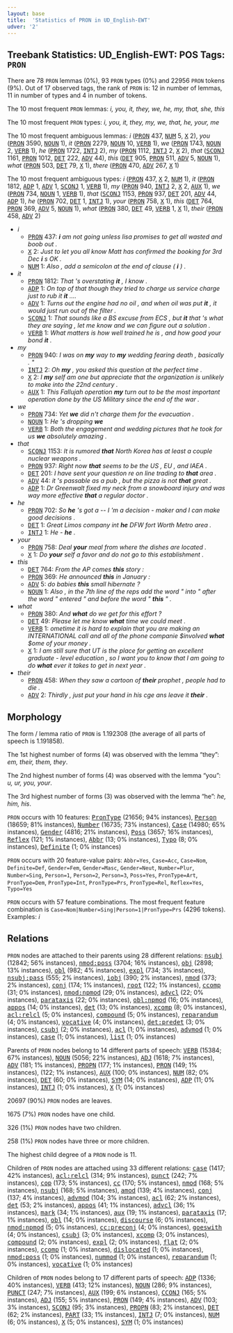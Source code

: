 ```yaml
---
layout: base
title:  'Statistics of PRON in UD_English-EWT'
udver: '2'
---
```


## Treebank Statistics: UD_English-EWT: POS Tags: `PRON`

There are 78 `PRON` lemmas (0%), 93 `PRON` types (0%) and 22956 `PRON` tokens (9%).
Out of 17 observed tags, the rank of `PRON` is: 12 in number of lemmas, 11 in number of types and 4 in number of tokens.

The 10 most frequent `PRON` lemmas: <em>i, you, it, they, we, he, my, that, she, this</em>

The 10 most frequent `PRON` types:  <em>i, you, it, they, my, we, that, he, your, me</em>

The 10 most frequent ambiguous lemmas: <em>i</em> (<tt><a href="en_ewt-pos-PRON.html">PRON</a></tt> 437, <tt><a href="en_ewt-pos-NUM.html">NUM</a></tt> 5, <tt><a href="en_ewt-pos-X.html">X</a></tt> 2), <em>you</em> (<tt><a href="en_ewt-pos-PRON.html">PRON</a></tt> 3590, <tt><a href="en_ewt-pos-NOUN.html">NOUN</a></tt> 1), <em>it</em> (<tt><a href="en_ewt-pos-PRON.html">PRON</a></tt> 2279, <tt><a href="en_ewt-pos-NOUN.html">NOUN</a></tt> 10, <tt><a href="en_ewt-pos-VERB.html">VERB</a></tt> 1), <em>we</em> (<tt><a href="en_ewt-pos-PRON.html">PRON</a></tt> 1743, <tt><a href="en_ewt-pos-NOUN.html">NOUN</a></tt> 2, <tt><a href="en_ewt-pos-VERB.html">VERB</a></tt> 1), <em>he</em> (<tt><a href="en_ewt-pos-PRON.html">PRON</a></tt> 1722, <tt><a href="en_ewt-pos-INTJ.html">INTJ</a></tt> 2), <em>my</em> (<tt><a href="en_ewt-pos-PRON.html">PRON</a></tt> 1112, <tt><a href="en_ewt-pos-INTJ.html">INTJ</a></tt> 2, <tt><a href="en_ewt-pos-X.html">X</a></tt> 2), <em>that</em> (<tt><a href="en_ewt-pos-SCONJ.html">SCONJ</a></tt> 1161, <tt><a href="en_ewt-pos-PRON.html">PRON</a></tt> 1012, <tt><a href="en_ewt-pos-DET.html">DET</a></tt> 222, <tt><a href="en_ewt-pos-ADV.html">ADV</a></tt> 44), <em>this</em> (<tt><a href="en_ewt-pos-DET.html">DET</a></tt> 905, <tt><a href="en_ewt-pos-PRON.html">PRON</a></tt> 511, <tt><a href="en_ewt-pos-ADV.html">ADV</a></tt> 5, <tt><a href="en_ewt-pos-NOUN.html">NOUN</a></tt> 1), <em>what</em> (<tt><a href="en_ewt-pos-PRON.html">PRON</a></tt> 503, <tt><a href="en_ewt-pos-DET.html">DET</a></tt> 79, <tt><a href="en_ewt-pos-X.html">X</a></tt> 1), <em>there</em> (<tt><a href="en_ewt-pos-PRON.html">PRON</a></tt> 470, <tt><a href="en_ewt-pos-ADV.html">ADV</a></tt> 267, <tt><a href="en_ewt-pos-X.html">X</a></tt> 1)

The 10 most frequent ambiguous types:  <em>i</em> (<tt><a href="en_ewt-pos-PRON.html">PRON</a></tt> 437, <tt><a href="en_ewt-pos-X.html">X</a></tt> 2, <tt><a href="en_ewt-pos-NUM.html">NUM</a></tt> 1), <em>it</em> (<tt><a href="en_ewt-pos-PRON.html">PRON</a></tt> 1812, <tt><a href="en_ewt-pos-ADP.html">ADP</a></tt> 1, <tt><a href="en_ewt-pos-ADV.html">ADV</a></tt> 1, <tt><a href="en_ewt-pos-SCONJ.html">SCONJ</a></tt> 1, <tt><a href="en_ewt-pos-VERB.html">VERB</a></tt> 1), <em>my</em> (<tt><a href="en_ewt-pos-PRON.html">PRON</a></tt> 940, <tt><a href="en_ewt-pos-INTJ.html">INTJ</a></tt> 2, <tt><a href="en_ewt-pos-X.html">X</a></tt> 2, <tt><a href="en_ewt-pos-AUX.html">AUX</a></tt> 1), <em>we</em> (<tt><a href="en_ewt-pos-PRON.html">PRON</a></tt> 734, <tt><a href="en_ewt-pos-NOUN.html">NOUN</a></tt> 1, <tt><a href="en_ewt-pos-VERB.html">VERB</a></tt> 1), <em>that</em> (<tt><a href="en_ewt-pos-SCONJ.html">SCONJ</a></tt> 1153, <tt><a href="en_ewt-pos-PRON.html">PRON</a></tt> 937, <tt><a href="en_ewt-pos-DET.html">DET</a></tt> 201, <tt><a href="en_ewt-pos-ADV.html">ADV</a></tt> 44, <tt><a href="en_ewt-pos-ADP.html">ADP</a></tt> 1), <em>he</em> (<tt><a href="en_ewt-pos-PRON.html">PRON</a></tt> 702, <tt><a href="en_ewt-pos-DET.html">DET</a></tt> 1, <tt><a href="en_ewt-pos-INTJ.html">INTJ</a></tt> 1), <em>your</em> (<tt><a href="en_ewt-pos-PRON.html">PRON</a></tt> 758, <tt><a href="en_ewt-pos-X.html">X</a></tt> 1), <em>this</em> (<tt><a href="en_ewt-pos-DET.html">DET</a></tt> 764, <tt><a href="en_ewt-pos-PRON.html">PRON</a></tt> 369, <tt><a href="en_ewt-pos-ADV.html">ADV</a></tt> 5, <tt><a href="en_ewt-pos-NOUN.html">NOUN</a></tt> 1), <em>what</em> (<tt><a href="en_ewt-pos-PRON.html">PRON</a></tt> 380, <tt><a href="en_ewt-pos-DET.html">DET</a></tt> 49, <tt><a href="en_ewt-pos-VERB.html">VERB</a></tt> 1, <tt><a href="en_ewt-pos-X.html">X</a></tt> 1), <em>their</em> (<tt><a href="en_ewt-pos-PRON.html">PRON</a></tt> 458, <tt><a href="en_ewt-pos-ADV.html">ADV</a></tt> 2)


* <em>i</em>
  * <tt><a href="en_ewt-pos-PRON.html">PRON</a></tt> 437: <em><b>i</b> am not going unless lisa promises to get all wasted and boob out .</em>
  * <tt><a href="en_ewt-pos-X.html">X</a></tt> 2: <em>Just to let you all know Matt has confirmed the booking for 3rd Dec <b>i</b> s OK .</em>
  * <tt><a href="en_ewt-pos-NUM.html">NUM</a></tt> 1: <em>Also , add a semicolon at the end of clause ( <b>i</b> ) .</em>
* <em>it</em>
  * <tt><a href="en_ewt-pos-PRON.html">PRON</a></tt> 1812: <em>That 's overstating <b>it</b> , I know .</em>
  * <tt><a href="en_ewt-pos-ADP.html">ADP</a></tt> 1: <em>On top of that though they tried to charge us service charge just to rub it <b>it</b> ....</em>
  * <tt><a href="en_ewt-pos-ADV.html">ADV</a></tt> 1: <em>Turns out the engine had no oil , and when oil was put <b>it</b> , it would just run out of the filter .</em>
  * <tt><a href="en_ewt-pos-SCONJ.html">SCONJ</a></tt> 1: <em>That sounds like a BS excuse from ECS , but <b>it</b> that 's what they are saying , let me know and we can figure out a solution .</em>
  * <tt><a href="en_ewt-pos-VERB.html">VERB</a></tt> 1: <em>What matters is how well trained he is , and how good your bond <b>it</b> .</em>
* <em>my</em>
  * <tt><a href="en_ewt-pos-PRON.html">PRON</a></tt> 940: <em>I was on <b>my</b> way to <b>my</b> wedding fearing death , basically . "</em>
  * <tt><a href="en_ewt-pos-INTJ.html">INTJ</a></tt> 2: <em>Oh <b>my</b> , you asked this question at the perfect time .</em>
  * <tt><a href="en_ewt-pos-X.html">X</a></tt> 2: <em>I <b>my</b> self am one but appreciate that the organization is unlikely to make into the 22nd century .</em>
  * <tt><a href="en_ewt-pos-AUX.html">AUX</a></tt> 1: <em>This Fallujah operation <b>my</b> turn out to be the most important operation done by the US Military since the end of the war .</em>
* <em>we</em>
  * <tt><a href="en_ewt-pos-PRON.html">PRON</a></tt> 734: <em>Yet <b>we</b> did n't charge them for the evacuation .</em>
  * <tt><a href="en_ewt-pos-NOUN.html">NOUN</a></tt> 1: <em>He 's dropping <b>we</b></em>
  * <tt><a href="en_ewt-pos-VERB.html">VERB</a></tt> 1: <em>Both the engagement and wedding pictures that he took for us <b>we</b> absolutely amazing .</em>
* <em>that</em>
  * <tt><a href="en_ewt-pos-SCONJ.html">SCONJ</a></tt> 1153: <em>It is rumored <b>that</b> North Korea has at least a couple nuclear weapons .</em>
  * <tt><a href="en_ewt-pos-PRON.html">PRON</a></tt> 937: <em>Right now <b>that</b> seems to be the US , EU , and IAEA .</em>
  * <tt><a href="en_ewt-pos-DET.html">DET</a></tt> 201: <em>I have sent your question re on line trading to <b>that</b> area .</em>
  * <tt><a href="en_ewt-pos-ADV.html">ADV</a></tt> 44: <em>it 's passable as a pub , but the pizza is not <b>that</b> great .</em>
  * <tt><a href="en_ewt-pos-ADP.html">ADP</a></tt> 1: <em>Dr Greenwalt fixed my neck from a snowboard injury and was way more effective <b>that</b> a regular doctor .</em>
* <em>he</em>
  * <tt><a href="en_ewt-pos-PRON.html">PRON</a></tt> 702: <em>So <b>he</b> 's got a -- I 'm a decision - maker and I can make good decisions .</em>
  * <tt><a href="en_ewt-pos-DET.html">DET</a></tt> 1: <em>Great Limos company int <b>he</b> DFW fort Worth Metro area .</em>
  * <tt><a href="en_ewt-pos-INTJ.html">INTJ</a></tt> 1: <em>He - <b>he</b> .</em>
* <em>your</em>
  * <tt><a href="en_ewt-pos-PRON.html">PRON</a></tt> 758: <em>Deal <b>your</b> meal from where the dishes are located .</em>
  * <tt><a href="en_ewt-pos-X.html">X</a></tt> 1: <em>Do <b>your</b> self a favor and do not go to this establishment .</em>
* <em>this</em>
  * <tt><a href="en_ewt-pos-DET.html">DET</a></tt> 764: <em>From the AP comes <b>this</b> story :</em>
  * <tt><a href="en_ewt-pos-PRON.html">PRON</a></tt> 369: <em>He announced <b>this</b> in January :</em>
  * <tt><a href="en_ewt-pos-ADV.html">ADV</a></tt> 5: <em>do babies <b>this</b> small hibernate ?</em>
  * <tt><a href="en_ewt-pos-NOUN.html">NOUN</a></tt> 1: <em>Also , in the 7th line of the reps add the word " into " after the word " entered " and before the word " <b>this</b> " .</em>
* <em>what</em>
  * <tt><a href="en_ewt-pos-PRON.html">PRON</a></tt> 380: <em>And <b>what</b> do we get for this effort ?</em>
  * <tt><a href="en_ewt-pos-DET.html">DET</a></tt> 49: <em>Please let me know <b>what</b> time we could meet .</em>
  * <tt><a href="en_ewt-pos-VERB.html">VERB</a></tt> 1: <em>$ometime$ it is hard to explain that you are making an INTERNATIONAL call and all of the phone companie $involved <b>what</b> $ome of your money .</em>
  * <tt><a href="en_ewt-pos-X.html">X</a></tt> 1: <em>I am still sure that UT is the place for getting an excellent graduate - level education , so I want you to know that I am going to do <b>what</b> ever it takes to get in next year .</em>
* <em>their</em>
  * <tt><a href="en_ewt-pos-PRON.html">PRON</a></tt> 458: <em>When they saw a cartoon of <b>their</b> prophet , people had to die .</em>
  * <tt><a href="en_ewt-pos-ADV.html">ADV</a></tt> 2: <em>Thirdly , just put your hand in his cge ans leave it <b>their</b> .</em>

## Morphology

The form / lemma ratio of `PRON` is 1.192308 (the average of all parts of speech is 1.191858).

The 1st highest number of forms (4) was observed with the lemma “they”: <em>em, their, them, they</em>.

The 2nd highest number of forms (4) was observed with the lemma “you”: <em>u, ur, you, your</em>.

The 3rd highest number of forms (3) was observed with the lemma “he”: <em>he, him, his</em>.

`PRON` occurs with 10 features: <tt><a href="en_ewt-feat-PronType.html">PronType</a></tt> (21656; 94% instances), <tt><a href="en_ewt-feat-Person.html">Person</a></tt> (18659; 81% instances), <tt><a href="en_ewt-feat-Number.html">Number</a></tt> (16735; 73% instances), <tt><a href="en_ewt-feat-Case.html">Case</a></tt> (14980; 65% instances), <tt><a href="en_ewt-feat-Gender.html">Gender</a></tt> (4816; 21% instances), <tt><a href="en_ewt-feat-Poss.html">Poss</a></tt> (3657; 16% instances), <tt><a href="en_ewt-feat-Reflex.html">Reflex</a></tt> (121; 1% instances), <tt><a href="en_ewt-feat-Abbr.html">Abbr</a></tt> (13; 0% instances), <tt><a href="en_ewt-feat-Typo.html">Typo</a></tt> (8; 0% instances), <tt><a href="en_ewt-feat-Definite.html">Definite</a></tt> (1; 0% instances)

`PRON` occurs with 20 feature-value pairs: `Abbr=Yes`, `Case=Acc`, `Case=Nom`, `Definite=Def`, `Gender=Fem`, `Gender=Masc`, `Gender=Neut`, `Number=Plur`, `Number=Sing`, `Person=1`, `Person=2`, `Person=3`, `Poss=Yes`, `PronType=Art`, `PronType=Dem`, `PronType=Int`, `PronType=Prs`, `PronType=Rel`, `Reflex=Yes`, `Typo=Yes`

`PRON` occurs with 57 feature combinations.
The most frequent feature combination is `Case=Nom|Number=Sing|Person=1|PronType=Prs` (4296 tokens).
Examples: <em>i</em>


## Relations

`PRON` nodes are attached to their parents using 28 different relations: <tt><a href="en_ewt-dep-nsubj.html">nsubj</a></tt> (12842; 56% instances), <tt><a href="en_ewt-dep-nmod-poss.html">nmod:poss</a></tt> (3704; 16% instances), <tt><a href="en_ewt-dep-obj.html">obj</a></tt> (2898; 13% instances), <tt><a href="en_ewt-dep-obl.html">obl</a></tt> (982; 4% instances), <tt><a href="en_ewt-dep-expl.html">expl</a></tt> (734; 3% instances), <tt><a href="en_ewt-dep-nsubj-pass.html">nsubj:pass</a></tt> (555; 2% instances), <tt><a href="en_ewt-dep-iobj.html">iobj</a></tt> (390; 2% instances), <tt><a href="en_ewt-dep-nmod.html">nmod</a></tt> (373; 2% instances), <tt><a href="en_ewt-dep-conj.html">conj</a></tt> (174; 1% instances), <tt><a href="en_ewt-dep-root.html">root</a></tt> (122; 1% instances), <tt><a href="en_ewt-dep-ccomp.html">ccomp</a></tt> (31; 0% instances), <tt><a href="en_ewt-dep-nmod-npmod.html">nmod:npmod</a></tt> (29; 0% instances), <tt><a href="en_ewt-dep-advcl.html">advcl</a></tt> (22; 0% instances), <tt><a href="en_ewt-dep-parataxis.html">parataxis</a></tt> (22; 0% instances), <tt><a href="en_ewt-dep-obl-npmod.html">obl:npmod</a></tt> (16; 0% instances), <tt><a href="en_ewt-dep-appos.html">appos</a></tt> (14; 0% instances), <tt><a href="en_ewt-dep-det.html">det</a></tt> (13; 0% instances), <tt><a href="en_ewt-dep-xcomp.html">xcomp</a></tt> (8; 0% instances), <tt><a href="en_ewt-dep-acl-relcl.html">acl:relcl</a></tt> (5; 0% instances), <tt><a href="en_ewt-dep-compound.html">compound</a></tt> (5; 0% instances), <tt><a href="en_ewt-dep-reparandum.html">reparandum</a></tt> (4; 0% instances), <tt><a href="en_ewt-dep-vocative.html">vocative</a></tt> (4; 0% instances), <tt><a href="en_ewt-dep-det-predet.html">det:predet</a></tt> (3; 0% instances), <tt><a href="en_ewt-dep-csubj.html">csubj</a></tt> (2; 0% instances), <tt><a href="en_ewt-dep-acl.html">acl</a></tt> (1; 0% instances), <tt><a href="en_ewt-dep-advmod.html">advmod</a></tt> (1; 0% instances), <tt><a href="en_ewt-dep-case.html">case</a></tt> (1; 0% instances), <tt><a href="en_ewt-dep-list.html">list</a></tt> (1; 0% instances)

Parents of `PRON` nodes belong to 14 different parts of speech: <tt><a href="en_ewt-pos-VERB.html">VERB</a></tt> (15384; 67% instances), <tt><a href="en_ewt-pos-NOUN.html">NOUN</a></tt> (5056; 22% instances), <tt><a href="en_ewt-pos-ADJ.html">ADJ</a></tt> (1618; 7% instances), <tt><a href="en_ewt-pos-ADV.html">ADV</a></tt> (181; 1% instances), <tt><a href="en_ewt-pos-PROPN.html">PROPN</a></tt> (177; 1% instances), <tt><a href="en_ewt-pos-PRON.html">PRON</a></tt> (149; 1% instances),  (122; 1% instances), <tt><a href="en_ewt-pos-AUX.html">AUX</a></tt> (100; 0% instances), <tt><a href="en_ewt-pos-NUM.html">NUM</a></tt> (82; 0% instances), <tt><a href="en_ewt-pos-DET.html">DET</a></tt> (60; 0% instances), <tt><a href="en_ewt-pos-SYM.html">SYM</a></tt> (14; 0% instances), <tt><a href="en_ewt-pos-ADP.html">ADP</a></tt> (11; 0% instances), <tt><a href="en_ewt-pos-INTJ.html">INTJ</a></tt> (1; 0% instances), <tt><a href="en_ewt-pos-X.html">X</a></tt> (1; 0% instances)

20697 (90%) `PRON` nodes are leaves.

1675 (7%) `PRON` nodes have one child.

326 (1%) `PRON` nodes have two children.

258 (1%) `PRON` nodes have three or more children.

The highest child degree of a `PRON` node is 11.

Children of `PRON` nodes are attached using 33 different relations: <tt><a href="en_ewt-dep-case.html">case</a></tt> (1417; 42% instances), <tt><a href="en_ewt-dep-acl-relcl.html">acl:relcl</a></tt> (314; 9% instances), <tt><a href="en_ewt-dep-punct.html">punct</a></tt> (242; 7% instances), <tt><a href="en_ewt-dep-cop.html">cop</a></tt> (173; 5% instances), <tt><a href="en_ewt-dep-cc.html">cc</a></tt> (170; 5% instances), <tt><a href="en_ewt-dep-nmod.html">nmod</a></tt> (168; 5% instances), <tt><a href="en_ewt-dep-nsubj.html">nsubj</a></tt> (168; 5% instances), <tt><a href="en_ewt-dep-amod.html">amod</a></tt> (139; 4% instances), <tt><a href="en_ewt-dep-conj.html">conj</a></tt> (137; 4% instances), <tt><a href="en_ewt-dep-advmod.html">advmod</a></tt> (104; 3% instances), <tt><a href="en_ewt-dep-acl.html">acl</a></tt> (62; 2% instances), <tt><a href="en_ewt-dep-det.html">det</a></tt> (53; 2% instances), <tt><a href="en_ewt-dep-appos.html">appos</a></tt> (41; 1% instances), <tt><a href="en_ewt-dep-advcl.html">advcl</a></tt> (36; 1% instances), <tt><a href="en_ewt-dep-mark.html">mark</a></tt> (34; 1% instances), <tt><a href="en_ewt-dep-aux.html">aux</a></tt> (19; 1% instances), <tt><a href="en_ewt-dep-parataxis.html">parataxis</a></tt> (17; 1% instances), <tt><a href="en_ewt-dep-obl.html">obl</a></tt> (14; 0% instances), <tt><a href="en_ewt-dep-discourse.html">discourse</a></tt> (6; 0% instances), <tt><a href="en_ewt-dep-nmod-npmod.html">nmod:npmod</a></tt> (5; 0% instances), <tt><a href="en_ewt-dep-cc-preconj.html">cc:preconj</a></tt> (4; 0% instances), <tt><a href="en_ewt-dep-goeswith.html">goeswith</a></tt> (4; 0% instances), <tt><a href="en_ewt-dep-csubj.html">csubj</a></tt> (3; 0% instances), <tt><a href="en_ewt-dep-xcomp.html">xcomp</a></tt> (3; 0% instances), <tt><a href="en_ewt-dep-compound.html">compound</a></tt> (2; 0% instances), <tt><a href="en_ewt-dep-expl.html">expl</a></tt> (2; 0% instances), <tt><a href="en_ewt-dep-flat.html">flat</a></tt> (2; 0% instances), <tt><a href="en_ewt-dep-ccomp.html">ccomp</a></tt> (1; 0% instances), <tt><a href="en_ewt-dep-dislocated.html">dislocated</a></tt> (1; 0% instances), <tt><a href="en_ewt-dep-nmod-poss.html">nmod:poss</a></tt> (1; 0% instances), <tt><a href="en_ewt-dep-nummod.html">nummod</a></tt> (1; 0% instances), <tt><a href="en_ewt-dep-reparandum.html">reparandum</a></tt> (1; 0% instances), <tt><a href="en_ewt-dep-vocative.html">vocative</a></tt> (1; 0% instances)

Children of `PRON` nodes belong to 17 different parts of speech: <tt><a href="en_ewt-pos-ADP.html">ADP</a></tt> (1336; 40% instances), <tt><a href="en_ewt-pos-VERB.html">VERB</a></tt> (413; 12% instances), <tt><a href="en_ewt-pos-NOUN.html">NOUN</a></tt> (286; 9% instances), <tt><a href="en_ewt-pos-PUNCT.html">PUNCT</a></tt> (247; 7% instances), <tt><a href="en_ewt-pos-AUX.html">AUX</a></tt> (199; 6% instances), <tt><a href="en_ewt-pos-CCONJ.html">CCONJ</a></tt> (165; 5% instances), <tt><a href="en_ewt-pos-ADJ.html">ADJ</a></tt> (155; 5% instances), <tt><a href="en_ewt-pos-PRON.html">PRON</a></tt> (149; 4% instances), <tt><a href="en_ewt-pos-ADV.html">ADV</a></tt> (103; 3% instances), <tt><a href="en_ewt-pos-SCONJ.html">SCONJ</a></tt> (95; 3% instances), <tt><a href="en_ewt-pos-PROPN.html">PROPN</a></tt> (83; 2% instances), <tt><a href="en_ewt-pos-DET.html">DET</a></tt> (62; 2% instances), <tt><a href="en_ewt-pos-PART.html">PART</a></tt> (33; 1% instances), <tt><a href="en_ewt-pos-INTJ.html">INTJ</a></tt> (7; 0% instances), <tt><a href="en_ewt-pos-NUM.html">NUM</a></tt> (6; 0% instances), <tt><a href="en_ewt-pos-X.html">X</a></tt> (5; 0% instances), <tt><a href="en_ewt-pos-SYM.html">SYM</a></tt> (1; 0% instances)

